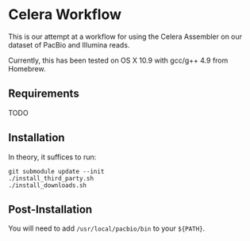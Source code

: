 # Celera Workflow

This is our attempt at a workflow for using the Celera Assembler on our dataset
of PacBio and Illumina reads.

Currently, this has been tested on OS X 10.9 with gcc/g++ 4.9 from Homebrew.

## Requirements

TODO

## Installation

In theory, it suffices to run:

    git submodule update --init
    ./install_third_party.sh
    ./install_downloads.sh

## Post-Installation

You will need to add <code>/usr/local/pacbio/bin</code> to your <code>${PATH}</code>.

